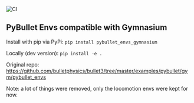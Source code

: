 ![CI](https://github.com/DLR-RM/stable-baselines3/workflows/CI/badge.svg)

## PyBullet Envs compatible with Gymnasium

Install with pip via PyPi: `pip install pybullet_envs_gymnasium`

Locally (dev version): `pip install -e .`

Original repo: https://github.com/bulletphysics/bullet3/tree/master/examples/pybullet/gym/pybullet_envs

Note: a lot of things were removed, only the locomotion envs were kept for now.